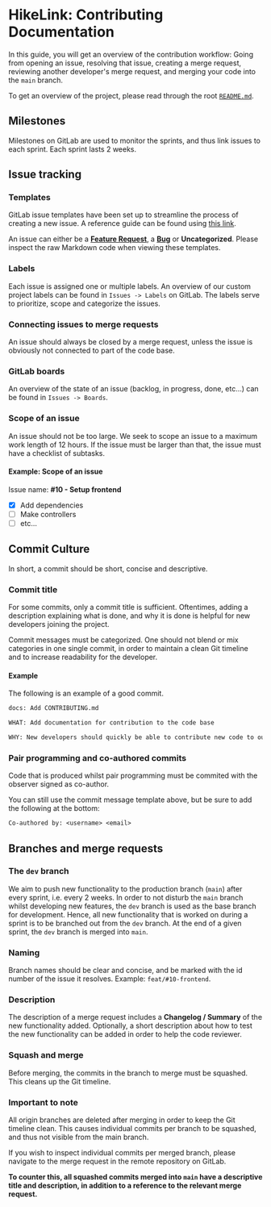 # HikeLink: Contributing Documentation

In this guide, you will get an overview of the contribution workflow: Going from
opening an issue, resolving that issue, creating a merge request, reviewing
another developer's merge request, and merging your code into the `main` branch.

To get an overview of the project, please read through the root
[`README.md`](README.md).

## Milestones

Milestones on GitLab are used to monitor the sprints, and thus link issues to
each sprint. Each sprint lasts 2 weeks.

## Issue tracking

### Templates

GitLab issue templates have been set up to streamline the process of creating a
new issue. A reference guide can be found using
[this link](https://docs.gitlab.com/ee/user/project/description_templates.html).

An issue can either be a
[**Feature Request**](.gitlab/issue_templates/Feature.md), a
[**Bug**](.gitlab/issue_templates/Bug.md) or **Uncategorized**. Please inspect
the raw Markdown code when viewing these templates.

### Labels

Each issue is assigned one or multiple labels. An overview of our custom project
labels can be found in `Issues -> Labels` on GitLab. The labels serve to
prioritize, scope and categorize the issues.

### Connecting issues to merge requests

An issue should always be closed by a merge request, unless the issue is
obviously not connected to part of the code base.

### GitLab boards

An overview of the state of an issue (backlog, in progress, done, etc...) can be
found in `Issues -> Boards`.

### Scope of an issue

An issue should not be too large. We seek to scope an issue to a maximum work
length of 12 hours. If the issue must be larger than that, the issue must have a
checklist of subtasks.

#### Example: Scope of an issue

Issue name: **#10 - Setup frontend**

- [x] Add dependencies
- [ ] Make controllers
- [ ] etc...

## Commit Culture

In short, a commit should be short, concise and descriptive.

### Commit title

For some commits, only a commit title is sufficient. Oftentimes, adding a
description explaining what is done, and why it is done is helpful for new
developers joining the project.

Commit messages must be categorized. One should not blend or mix categories in
one single commit, in order to maintain a clean Git timeline and to increase
readability for the developer.

#### Example

The following is an example of a good commit.

```txt
docs: Add CONTRIBUTING.md

WHAT: Add documentation for contribution to the code base

WHY: New developers should quickly be able to contribute new code to our code base
```

### Pair programming and co-authored commits

Code that is produced whilst pair programming must be commited with the observer
signed as co-author.

You can still use the commit message template above, but be sure to add the
following at the bottom:

```txt
Co-authored by: <username> <email>
```

## Branches and merge requests

### The `dev` branch

We aim to push new functionality to the production branch (`main`) after every
sprint, i.e. every 2 weeks. In order to not disturb the `main` branch whilst
developing new features, the `dev` branch is used as the base branch for
development. Hence, all new functionality that is worked on during a sprint is
to be branched out from the `dev` branch. At the end of a given sprint, the
`dev` branch is merged into `main`.

### Naming

Branch names should be clear and concise, and be marked with the id number of
the issue it resolves. Example: `feat/#10-frontend`.

### Description

The description of a merge request includes a **Changelog / Summary** of the new
functionality added. Optionally, a short description about how to test the new
functionality can be added in order to help the code reviewer.

### Squash and merge

Before merging, the commits in the branch to merge must be squashed. This cleans
up the Git timeline.

### Important to note

All origin branches are deleted after merging in order to keep the Git timeline
clean. This causes individual commits per branch to be squashed, and thus not
visible from the main branch.

If you wish to inspect individual commits per merged branch, please navigate to
the merge request in the remote repository on GitLab.

**To counter this, all squashed commits merged into `main` have a descriptive
title and description, in addition to a reference to the relevant merge
request.**
